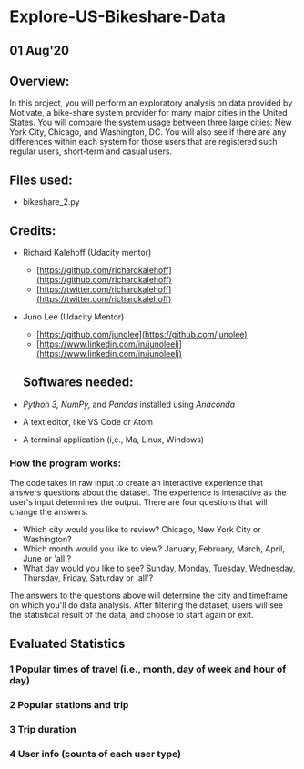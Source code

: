 # Explore-US-Bikeshare-Data

## 01 Aug'20

## **Overview:**
In this project, you will perform an exploratory analysis on data provided by Motivate, a bike-share system provider for many major cities in the United States. You will compare the system usage between three large cities: New York City, Chicago, and Washington, DC. You will also see if there are any differences within each system for those users that are registered such regular users, short-term and casual users.
## **Files used:**
* bikeshare_2.py

## **Credits:**
* Richard Kalehoff (Udacity mentor)
    - [https://github.com/richardkalehoff](https://github.com/richardkalehoff)
    - [https://twitter.com/richardkalehoff](https://twitter.com/richardkalehoff)

* Juno Lee (Udacity Mentor)
    - [https://github.com/junolee](https://github.com/junolee)
    - [https://www.linkedin.com/in/junoleelj](https://www.linkedin.com/in/junoleelj)

    ## **Softwares needed:**
* _Python 3, NumPy,_ and _Pandas_ installed using _Anaconda_
* A text editor, like VS Code or Atom
* A terminal application (i,e., Ma, Linux, Windows)

### **How the program works:**
The code takes in raw input to create an interactive experience that answers questions about the dataset. The experience is interactive as the user's input determines the output. There are four questions that will change the answers:

* Which city would you like to review? Chicago, New York City or Washington?
* Which month would you like to view? January, February, March, April, June or 'all'?
* What day would you like to see? Sunday, Monday, Tuesday, Wednesday, Thursday, Friday, Saturday or 'all'?

The answers to the questions above will determine the city and timeframe on which you'll do data analysis. After filtering the dataset, users will see the statistical result of the data, and choose to start again or exit.
## Evaluated Statistics
### 1 Popular times of travel (i.e., month, day of week and hour of day)
### 2 Popular stations and trip
### 3 Trip duration
### 4 User info (counts of each user type)
